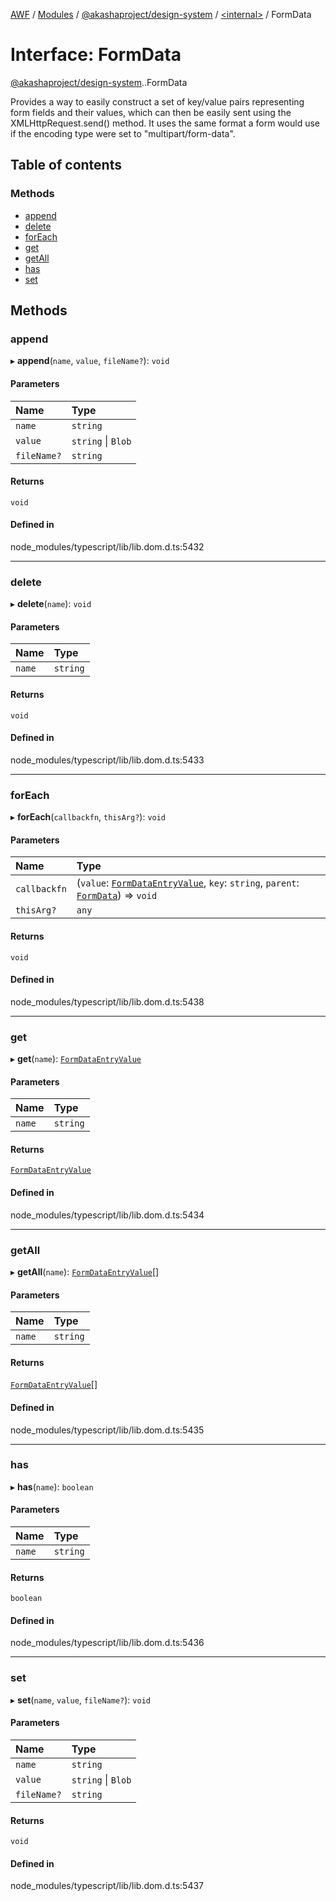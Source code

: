 [AWF](../README.md) / [Modules](../modules.md) / [@akashaproject/design-system](../modules/akashaproject_design_system.md) / [<internal\>](../modules/akashaproject_design_system._internal_.md) / FormData

# Interface: FormData

[@akashaproject/design-system](../modules/akashaproject_design_system.md).[<internal>](../modules/akashaproject_design_system._internal_.md).FormData

Provides a way to easily construct a set of key/value pairs representing form fields and their values, which can then be easily sent using the XMLHttpRequest.send() method. It uses the same format a form would use if the encoding type were set to "multipart/form-data".

## Table of contents

### Methods

- [append](akashaproject_design_system._internal_.FormData.md#append)
- [delete](akashaproject_design_system._internal_.FormData.md#delete)
- [forEach](akashaproject_design_system._internal_.FormData.md#foreach)
- [get](akashaproject_design_system._internal_.FormData.md#get)
- [getAll](akashaproject_design_system._internal_.FormData.md#getall)
- [has](akashaproject_design_system._internal_.FormData.md#has)
- [set](akashaproject_design_system._internal_.FormData.md#set)

## Methods

### append

▸ **append**(`name`, `value`, `fileName?`): `void`

#### Parameters

| Name | Type |
| :------ | :------ |
| `name` | `string` |
| `value` | `string` \| `Blob` |
| `fileName?` | `string` |

#### Returns

`void`

#### Defined in

node_modules/typescript/lib/lib.dom.d.ts:5432

___

### delete

▸ **delete**(`name`): `void`

#### Parameters

| Name | Type |
| :------ | :------ |
| `name` | `string` |

#### Returns

`void`

#### Defined in

node_modules/typescript/lib/lib.dom.d.ts:5433

___

### forEach

▸ **forEach**(`callbackfn`, `thisArg?`): `void`

#### Parameters

| Name | Type |
| :------ | :------ |
| `callbackfn` | (`value`: [`FormDataEntryValue`](../modules/akashaproject_design_system._internal_.md#formdataentryvalue), `key`: `string`, `parent`: [`FormData`](../modules/akashaproject_design_system._internal_.md#formdata)) => `void` |
| `thisArg?` | `any` |

#### Returns

`void`

#### Defined in

node_modules/typescript/lib/lib.dom.d.ts:5438

___

### get

▸ **get**(`name`): [`FormDataEntryValue`](../modules/akashaproject_design_system._internal_.md#formdataentryvalue)

#### Parameters

| Name | Type |
| :------ | :------ |
| `name` | `string` |

#### Returns

[`FormDataEntryValue`](../modules/akashaproject_design_system._internal_.md#formdataentryvalue)

#### Defined in

node_modules/typescript/lib/lib.dom.d.ts:5434

___

### getAll

▸ **getAll**(`name`): [`FormDataEntryValue`](../modules/akashaproject_design_system._internal_.md#formdataentryvalue)[]

#### Parameters

| Name | Type |
| :------ | :------ |
| `name` | `string` |

#### Returns

[`FormDataEntryValue`](../modules/akashaproject_design_system._internal_.md#formdataentryvalue)[]

#### Defined in

node_modules/typescript/lib/lib.dom.d.ts:5435

___

### has

▸ **has**(`name`): `boolean`

#### Parameters

| Name | Type |
| :------ | :------ |
| `name` | `string` |

#### Returns

`boolean`

#### Defined in

node_modules/typescript/lib/lib.dom.d.ts:5436

___

### set

▸ **set**(`name`, `value`, `fileName?`): `void`

#### Parameters

| Name | Type |
| :------ | :------ |
| `name` | `string` |
| `value` | `string` \| `Blob` |
| `fileName?` | `string` |

#### Returns

`void`

#### Defined in

node_modules/typescript/lib/lib.dom.d.ts:5437
